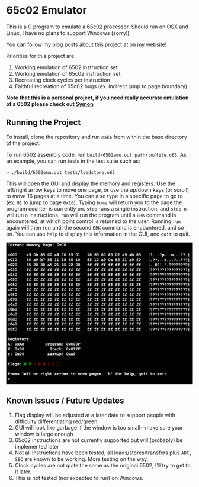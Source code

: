 # 65c02 Emulator

This is a C program to emulate a 65c02 processor. Should run on OSX and Linux, I have no plans to support Windows (sorry!)

You can follow my blog posts about this project at [on my website](https://www.ahl27.com/tags/#emulator)!

Priorities for this project are:
  1. Working emulation of 6502 instruction set
  2. Working emulation of 65c02 instruction set
  3. Recreating clock cycles per instruction
  4. Faithful recreation of 65c02 bugs (ex. indirect jump to page boundary)

**Note that this is a personal project, if you need really accurate emulation of a 6502 please check out [Symon](https://github.com/sethm/symon)**

## Running the Project

To install, clone the repository and run `make` from within the base directory of the project. 

To run 6502 assembly code, run `build/6502emu.out path/to/file.o65`. As an example, you can run
tests in the test suite such as:

```
> ./build/6502emu.out tests/loadstore.o65
```

This will open the GUI and display the memory and registers. Use the left/right arrow keys to move one page, or use the up/down keys (or scroll) to move 16 pages at a time. You can also type in a specific page to go to (ex. `01` to jump to page `0x10`). Typing `home` will return you to the page the program counter is currently on. `step` runs a single instruction, and `step n` will run `n` instructions. `run` will run the program until a `BRK` command is encountered, at which point control is returned to the user. Running `run` again will then run until the second `BRK` command is encountered, and so on. You can use `help` to display this information in the GUI, and `quit` to quit.

![](examplegui.png)

## Known Issues / Future Updates

1. Flag display will be adjusted at a later date to support people with difficulty differentiating red/green
2. GUI will look like garbage if the window is too small--make sure your window is large enough
3. 65c02 instructions are not currently supported but will (probably) be implemented later
4. Not all instructions have been tested; all loads/stores/transfers plus `ADC, SBC` are known to be working. More testing on the way.
5. Clock cycles are not quite the same as the original 6502, I'll try to get to it later.
6. This is not tested (nor expected to run) on Windows.
